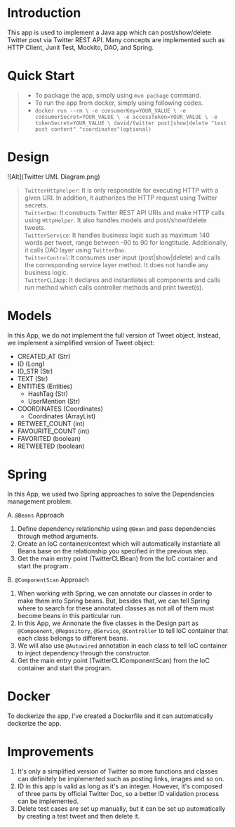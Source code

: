 # Introduction
This app is used to implement a Java app which can post/show/delete Twitter 
post via Twitter REST API. Many concepts are implemented such as HTTP Client, Junit Test, Mockito, DAO, and Spring. 

# Quick Start
> - To package the app, simply using `mvn package` command. 
> - To run the app from docker, simply using following codes. 
> - `docker run --rm \
-e consumerKey=YOUR_VALUE \
-e consumerSecret=YOUR_VALUE \
-e accessToken=YOUR_VALUE \
-e tokenSecret=YOUR_VALUE \
david/twitter post|show|delete "test post content" "coordinates"(optional)`

# Design
![Alt](Twitter UML Diagram.png)
> `TwitterHttphelper`: It is only responsible for executing HTTP with a given URI. In addition, it authorizes the HTTP request using Twitter secrets.
<br> `TwitterDao`: It constructs Twitter REST API URIs and make HTTP calls using `HttpHelper`. It also handles models and post/show/delete tweets. 
<br> `TwitterService`: It handles business logic such as maximum 140 words per tweet, range between -90 to 90 for longtitude. Additionally, it calls DAO layer using `TwitterDao`. 
<br> `TwitterControl`:It consumes user input (post|show|delete) and calls the corresponding service layer method. It does not handle any business logic.
<br> `TwitterCLIApp`: It declares and instantiates all components and calls run method which calls controller methods and print tweet(s).

# Models
In this App, we do not implement the full version of Tweet object. Instead, we implement a simplified
version of Tweet object:
* CREATED_AT (Str)
* ID (Long)
* ID_STR (Str)
* TEXT (Str)
* ENTITIES (Entities)
     * HashTag (Str)
     * UserMention (Str)
* COORDINATES (Coordinates)
     * Coordinates (ArrayList)
* RETWEET_COUNT (int)
* FAVOURITE_COUNT (int)
* FAVORITED (boolean)
* RETWEETED (boolean)



# Spring
In this App, we used two Spring approaches to solve the Dependencies management problem. 

A. `@Beans` Approach

1. Define dependency relationship using `@Bean` and pass dependencies through method arguments.
2. Create an IoC container/context which will automatically instantiate all Beans base on the relationship you specified in the previous step.
3. Get the main entry point (TwitterCLIBean) from the IoC container and start the program .

B. `@ComponentScan` Approach

1.  When working with Spring, we can annotate our classes in order to make them into Spring beans. 
But, besides that, we can tell Spring where to search for these annotated classes as not all of them 
must become beans in this particular run.
2. In this App, we Annonate the five classes in the Design part as `@Compoenent`, `@Repository`, `@Service`,
`@Controller` to tell IoC container that each class belongs to different beans. 
3. We will also use `@Autowired` annotation in each class to tell IoC container to inject dependency through the constructor.
4. Get the main entry point (TwitterCLIComponentScan) from the IoC container and start the program.

# Docker
To dockerize the app, I've created a Dockerfile and it can automatically dockerize the app. 



# Improvements
1. It's only a simplified version of Twitter so more functions and classes can definitely 
be implemented such as posting links, images and so on. 
2. ID in this app is valid as long as it's an integer. However, it's composed of three parts by 
official Twitter Doc, so a better ID validation process can be implemented. 
3. Delete test cases are set up manually, but it can be set up automatically by creating a test
tweet and then delete it. 